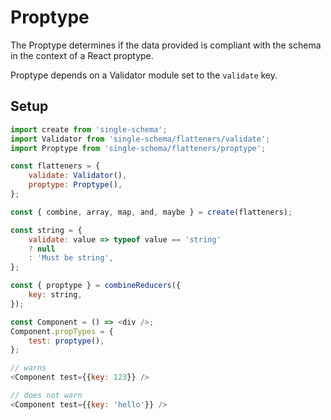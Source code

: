 # Proptype

The Proptype determines if the data provided is compliant with the schema in the context of a React proptype. 

Proptype depends on a Validator module set to the ``validate`` key.

## Setup
```javascript
import create from 'single-schema';
import Validator from 'single-schema/flatteners/validate';
import Proptype from 'single-schema/flatteners/proptype';

const flatteners = {
	validate: Validator(),
	proptype: Proptype(),
};

const { combine, array, map, and, maybe } = create(flatteners);
```

```javascript
const string = {
	validate: value => typeof value == 'string'
	? null
	: 'Must be string',
};

const { proptype } = combineReducers({
	key: string,
});

const Component = () => <div />;
Component.propTypes = {
	test: proptype(),
};

// warns
<Component test={{key: 123}} />

// does not warn
<Component test={{key: 'hello'}} />
	
```